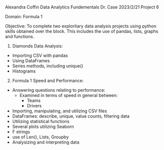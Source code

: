 Alexandra Coffin 
Data Analytics Fundementals 
Dr. Case
2023/2/21
Project 6

Domain: Formula 1

Objective:
To complete two exploritary data analysis projects using python skills obtained over the block. This includes the use of pandas, lists, graphs and functions. 

1. Diamonds Data Analysis:
* Importing CSV with pandas
* Using DataFrames
* Series methods, including unique()
* Histograms

2. Formula 1 Speed and Performance:
* Answering questions relating to performance:
    * Examined in terms of speed in general between:
        * Teams
        * Drivers
* Importing, manipulating, and utilizing CSV files
* DataFrames: describe, unique, value counts, filtering data
* Utilizing statistical functions
* Several plots utilizing Seaborn
* F strings
* use of Len(), Lists, Groupby
* Analysizing and interpreting data

